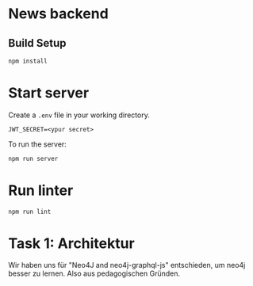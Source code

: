 # News backend

## Build Setup

``` bash
npm install
```

# Start server

Create a `.env` file in your working directory.

```
JWT_SECRET=<ypur secret>
```

To run the server:

```bash
npm run server
```

# Run linter

```bash
npm run lint
```

# Task 1: Architektur

Wir haben uns für "Neo4J and neo4j-graphql-js" entschieden, um neo4j besser zu lernen. Also aus pedagogischen Gründen.

